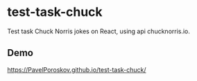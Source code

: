 # test-task-chuck
Test task Chuck Norris jokes on React, using api chucknorris.io.  

## Demo   
  
https://PavelPoroskov.github.io/test-task-chuck/  

